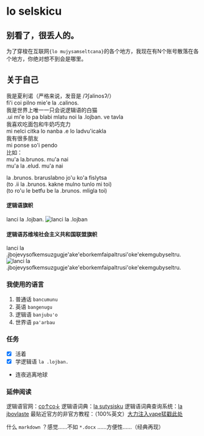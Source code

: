 # lo selskicu
## 别看了，很丢人的。  
为了穿梭在互联网`{lo mujysamseltcana}`的各个地方，我现在有N个账号散落在各个地方，你绝对想不到会是哪里。  
  
## 关于自己
我是夏利诺（严格来说，发音是 /ʔʃalinosʔ/）  
fi'i coi pilno mie'e la .calinos.  
我是世界上唯一一只会说逻辑语的白猫  
.ui mi'e lo pa blabi mlatu noi la .lojban. ve tavla  
我喜欢吃面包和牛奶巧克力  
mi nelci citka lo nanba .e lo ladvu'icakla  
我有很多朋友  
mi ponse so'i pendo  
比如：  
mu'a la.brunos. mu'a nai  
mu'a la .elud. mu'a nai  
  
la .brunos. braruslabno jo'u ko'a fislytsa  
(to .ii la .brunos. kakne mulno tunlo mi toi)  
(to ro'u le betfu be la .brunos. mligla toi)  
  
#### 逻辑语旗帜
lanci la .lojban.
![lanci la .lojban](https://mw.lojban.org/images/5/53/creka_lojban-2400.svg)
  
#### 逻辑语苏维埃社会主义共和国联盟旗帜
lanci la .jbojevysofkemsuzgugje'ake'eborkemfaipaltrusi'oke'ekemgubyseltru.
![lanci la .jbojevysofkemsuzgugje'ake'eborkemfaipaltrusi'oke'ekemgubyseltru.](https://mw.lojban.org/images/9/9a/LSSR_fork_3.svg)
  
### 我使用的语言
  
1. 普通话  `bancumunu`   
2. 英语    `bangenugu`   
3. 逻辑语  `banjubu'o`   
4. 世界语  `pa'arbau`    
  
### 任务
- [x] 活着  
- [x] 学逻辑语 `la .lojban.`   
-  连夜逃离地球  



### 延伸阅读
逻辑语官网：[co↑co↓](https://www.lojban.org/)
逻辑语词典：[la sutysisku](https://la-lojban.github.io/sutysisku/lojban/)
逻辑语词典查询系统：[la jbovlaste](http://jbovlaste.lojban.org/)
最贴近官方的非官方教程：（100%英文）[大力注入vape猛戳此处](https://lojban.pw/articles/complete-lojban-language/)

什么 `markdown` ？感觉……不如 `*.docx` ……方便性……（经典再现）



<!--
！！！不要动这坨代码，改了会崩！！！
**samylat-1/samylat-1** is a ✨ _special_ ✨ repository because its `README.md` (this file) appears on your GitHub profile.

Here are some ideas to get you started:

- 🔭 I’m currently working on ...
- 🌱 I’m currently learning ...
- 👯 I’m looking to collaborate on ...
- 🤔 I’m looking for help with ...
- 💬 Ask me about ...
- 📫 How to reach me: ...
- 😄 Pronouns: ...
- ⚡ Fun fact: ...
-->
